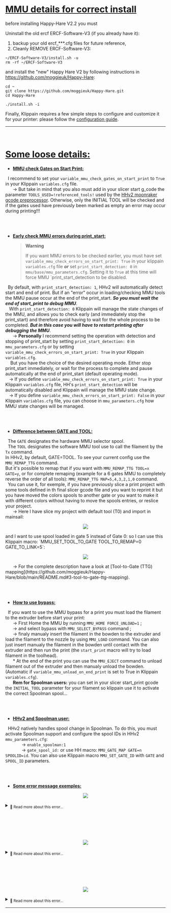 # <u>**MMU details for correct install**</u>

before installing Happy-Hare V2.2 you must

Uninstall the old ercf ERCF-Software-V3 (if you already have it):

1. backup your old ercf_***.cfg files for future reference,
1. Cleanly REMOVE ERCF-Software-V3:

```
~/ERCF-Software-V3/install.sh -u
rm -rf ~/ERCF-Software-V3
```

and install the "new" Happy Hare V2 by following instructions in <https://github.com/moggieuk/Happy-Hare>:

```
cd ~
git clone https://github.com/moggieuk/Happy-Hare.git
cd Happy-Hare

./install.sh -i
```

Finally, Klippain requires a few simple steps to configure and customize it for your printer: please follow the [configuration guide](./configuration.md).

----
‎  

# <u>**Some loose details:**</u>

- <u>**MMU check Gates on Start Print:**</u>

&nbsp;&nbsp;I recommend to set your `variable_mmu_check_gates_on_start_print` to `True` in your Klippain `variables.cfg` file.  
&nbsp;&nbsp;&nbsp;&nbsp;&nbsp;&nbsp;-> But take in mind that you also must add in your slicer start g_code the parameter `TOOLS_USED=!referenced_tools!` used by the [HHv2 moonraker gcode preprocessor](https://github.com/moggieuk/Happy-Hare/blob/main/doc/gcode_preprocessing.md). Otherwise, only the INITIAL TOOL will be checked and if the gates used have previously been marked as empty an error may occur during printing!!!

‎  
‎  

- <u>**Early check MMU errors during print_start:**</u>

  > **Warning**
  >
  > If you want MMU errors to be checked earlier, you must have set `variable_mmu_check_errors_on_start_print: True` in your klippain `variables.cfg` file ***or*** set `print_start_detection: 0` in `mmu/base/mmu_parameters.cfg`. Setting it to `True` at this time will force MMU `print_start_detection to be disabled.  

&nbsp;&nbsp;By default, with `print_start_detection: 1`, HHv2 will automatically detect start and end of print. But if an "error" occur in loading/checking MMU tools the MMU pause occur at the end of the print_start. ***So you must wait the end of start_print to debug MMU***.  
&nbsp;&nbsp; With `print_start_detection: 0` Klippain will manage the state changes of the MMU, and allows you to check early (and immediately stop the print_start) and therefore avoid having to wait for the whole process to be completed. ***But in this case you will have to restart printing after debugging the MMU***.  
&nbsp;&nbsp;&nbsp;&nbsp;&nbsp;&nbsp;-> **Personally** I recommend setting the operation with detection and stopping of print_start by setting `print_start_detection: 0` in `mmu_parameters.cfg` or by setting `variable_mmu_check_errors_on_start_print: True` in your Klippain `variables.cfg`.  
&nbsp;&nbsp;&nbsp;&nbsp;But you have the choice of the desired operating mode. Either stop print_start immediately, or wait for the process to complete and pause automatically at the end of print_start (default operating mode).  
&nbsp;&nbsp;&nbsp;-> If you define `variable_mmu_check_errors_on_start_print: True` in your Klippain `variables.cfg` file, HH's `print_start_detection` will be automatically disabled and Klippain will manage the MMU state change.  
&nbsp;&nbsp;&nbsp;-> If you define `variable_mmu_check_errors_on_start_print: False` in your Klippain `variables.cfg` file, you can choose in `mmu_parameters.cfg` how MMU state changes will be managed.

‎  
‎  

- <u>**Difference between GATE and TOOL:**</u>

&nbsp;&nbsp;The `GATE` designates the hardware MMU selector spool.  
&nbsp;&nbsp;The `TOOL` designates the software MMU tool use to call the filament by the `Tx` command.  
In HHv2, by default, GATE=TOOL. To see your current config use the `MMU_REMAP_TTG` command.  
But it's possible to remap that if you want with `MMU_REMAP_TTG TOOL=x GATE=y`, or for complete remaping (example for a 6 gates MMU to completely reverse the order of all tools): `MMU_REMAP_TTG MAP=5,4,3,2,1,0` command.  
&nbsp;&nbsp;You can use it, for exemple, if you have previously slice a print project with some tools defined in th final slicer gcode file and you want to reprint it but you have moved the colors spools to another gate or you want to make it with different colors without having to move the spools entries, or reslice your project.  
&nbsp;&nbsp;&nbsp;&nbsp;&nbsp;&nbsp;-> Here I have slice my project with default tool (T0) and import in mainsail:  
<p align="center"><img src="images/mmu/HHv2slice.png"></p>  
and I want to use spool loaded in gate 5 instead of Gate 0: so I can use this Klippain macro: `MMU_SET_TOOL_TO_GATE TOOL_TO_REMAP=0 GATE_TO_LINK=5`:  
<p align="center"><img src="images/mmu/HHv2Tool_to_Gate.png"></p>  
&nbsp;&nbsp;&nbsp;&nbsp;&nbsp;&nbsp;-> For the complete description have a look at [Tool-to-Gate (TTG) mapping](https://github.com/moggieuk/Happy-Hare/blob/main/README.md#3-tool-to-gate-ttg-mapping).

‎  
‎  

- <u>**How to use bypass:**</u>

&nbsp;&nbsp;If you want to use the MMU bypass for a print you must load the filament to the extruder before start your print:  
&nbsp;&nbsp;&nbsp;&nbsp;&nbsp;&nbsp;-> First Home the MMU by running `MMU_HOME FORCE_UNLOAD=1` ;  
&nbsp;&nbsp;&nbsp;&nbsp;&nbsp;&nbsp;-> and select bypass with `MMU_SELECT_BYPASS` command ;  
&nbsp;&nbsp;&nbsp;&nbsp;&nbsp;&nbsp;-> finaly manualy insert the filament in the bowden to the extruder and load the filament to the nozzle by using `MMU_LOAD` command. You can also just insert manualy the filament in the bowden until contact with the extruder and then run the print (the `start_print` macro will try to load filament in the toolhead).  
&nbsp;&nbsp;&nbsp;&nbsp;&nbsp;&nbsp;* At the end of the print you can use the `MMU_EJECT` command to unload filament out of the extruder and then manualy unload the bowden. (Automatic if `variable_mmu_unload_on_end_print` is set to True in Klippain `variables.cfg`).  
&nbsp;&nbsp;&nbsp;&nbsp;&nbsp;&nbsp;**Rem for Spoolman users:** you can set in your slicer start_print gcode the `INITIAL_TOOL` parameter for your filament so klippain use it to activate the correct Spoolman spool...

‎  
‎  

- <u>**HHv2 and Spoolman user:**</u>

&nbsp;&nbsp;HHv2 natively handles spool change in Spoolman. To do this, you must activate Spoolman support and configure the spool IDs in HHv2 `mmu_parameters.cfg`:  
&nbsp;&nbsp;&nbsp;&nbsp;&nbsp;&nbsp;&nbsp;&nbsp;&nbsp;&nbsp;&nbsp;&nbsp;&nbsp;-> `enable_spoolman:1`  
&nbsp;&nbsp;&nbsp;&nbsp;&nbsp;&nbsp;&nbsp;&nbsp;&nbsp;&nbsp;&nbsp;&nbsp;&nbsp;-> `gate_spool_id:` or use HH macro: `MMU_GATE_MAP GATE=n SPOOLID=id`. You can also use Klippain macro `MMU_SET_GATE_ID` with `GATE` and `SPOOL_ID` parameters.  

‎  
‎  

- <u>**Some error message exemples:**</u>

<p align="center"><img src="images/mmu/check_mmu_variables.png"></p>  
<details>
<summary><sub>🔸 Read more about this error...</sub></summary>

&nbsp;&nbsp;If you have this message at bootup in the console you must check your Klippain variables in `variables.cfg` !!!

    - variable_mmu_force_homing_in_start_print: True or False
    - variable_mmu_unload_on_cancel_print: True or False
    - variable_mmu_unload_on_end_print: True or False
    - variable_mmu_check_gates_on_start_print: True or False
    - variable_mmu_check_errors_on_start_print: True or False

</details>

‎  
‎  
----

<p align="center"><img src="images/mmu/HHv2emptygate.png"></p>  
<details>
<summary><sub>🔸 Read more about this error...</sub></summary>

&nbsp;&nbsp;If the gate is "correctly" loaded and this error appears, this is generally due to the fact that the gate was previously marked as empty and its state has not been updated.
To correct during print for example you can use the command: `MMU_GATE_MAP GATE=1 AVAILABLE=1` (adapt for your GATE number...)

&nbsp;&nbsp;A good practice is to check the gates state after make changes in filaments with the command `MMU_GATE_MAP` to be sure all your setup is correct.  
The command `MMU_CHECK_GATE` can update the MAP for all MMU gates. But you can also use for exemple `MMU_CHECK_GATE TOOLS=0,2,5` to check and update only tools 0, 2 and 5 or `MMU_CHECK_GATE GATES=0,2,5` to check and update only gates 0, 2 and 5.

</details>

‎  
‎  
----

<p align="center"><img src="images/mmu/HHv2_error_tmc.png"></p>  
<details>
<summary><sub>🔸 Read more about this error...</sub></summary>

&nbsp;&nbsp;After installing HHv2 or upgrade it if you have this error, you must check and modify your Klippain `mcu.cfg` file to uncomment the correct line in the EXTRUDER DRIVER section:

<p align="center"><img src="images/mmu/HHv2_mcu_tmc.png"></p>

</details>

----
